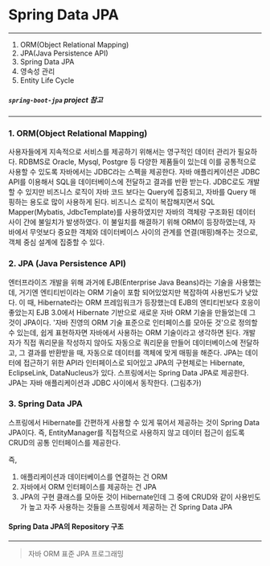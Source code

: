 # Spring Data JPA
---
1. ORM(Object Relational Mapping)
2. JPA(Java Persistence API)
3. Spring Data JPA
4. 영속성 관리
5. Entity Life Cycle
##### `spring-boot-jpa` project 참고
---


### 1. ORM(Object Relational Mapping)
사용자들에게 지속적으로 서비스를 제공하기 위해서는 영구적인 데이터 관리가 필요하다. RDBMS로 Oracle, Mysql, Postgre 등 다양한 제품들이 있는데 이를 공통적으로 사용할 수 있도록 자바에서는 JDBC라는 스펙을 제공한다. 자바 애플리케이션은 JDBC API를 이용해서 SQL을 데이터베이스에 전달하고 결과를 반환 받는다. 
JDBC로도 개발할 수 있지만 비즈니스 로직이 자바 코드 보다는 Query에 집중되고, 자바를 Query 매핑하는 용도로 많이 사용하게 된다. 비즈니스 로직이 복잡해지면서 SQL Mapper(Mybatis, JdbcTemplate)를 사용하였지만 자바의 객체랑 구조화된 데이터 사이 간에 불일치가 발생하였다. 
이 불일치를 해결하기 위해 ORM이 등장하였는데, 자바에서 무엇보다 중요한 객체와 데이터베이스 사이의 관계를 연결(매핑)해주는 것으로, 객체 중심 설계에 집중할 수 있다.

### 2. JPA (Java Persistence API)
엔터프라이즈 개발을 위해 과거에 EJB(Enterprise Java Beans)라는 기술을 사용했는데, 거기엔 엔티티빈이라는 ORM 기술이 포함 되어있었지만 복잡하여 사용빈도가 낮았다. 이 때, Hibernate라는 ORM 프레임워크가 등장했는데 EJB의 엔티티빈보다 호응이 좋았는지 EJB 3.0에서 Hibernate 기반으로 새로운 자바 ORM 기술을 만들었는데 그것이 JPA이다. 
'자바 진영의 ORM 기술 표준으로 인터페이스를 모아둔 것'으로 정의할 수 있는데, 쉽게 표현하자면 자바에서 사용하는 ORM 기술이라고 생각하면 된다. 
개발자가 직접 쿼리문을 작성하지 않아도 자동으로 쿼리문을 만들어 데이터베이스에 전달하고, 그 결과를 반환받을 때, 자동으로 데이터를 객체에 맞게 매핑을 해준다. 
JPA는 데이터에 접근하기 위한 API라 인터페이스로 되어있고 JPA의 구현체로는 Hibernate, EclipseLink, DataNucleus가 있다. 스프링에서는 Spring Data JPA로 제공한다.
JPA는 자바 애플리케이션과 JDBC 사이에서 동작한다. (그림추가)

### 3. Spring Data JPA
스프링에서 Hibernate를 간편하게 사용할 수 있게 묶어서 제공하는 것이 Spring Data JPA이다. 즉, EntityManager를 직접적으로 사용하지 않고 데이터 접근이 쉽도록 CRUD의 공통 인터페이스를 제공한다.

즉, 
1. 애플리케이션과 데이터베이스를 연결하는 건 ORM
2. 자바에서 ORM 인터페이스를 제공하는 건 JPA
3. JPA의 구현 클래스를 모아둔 것이 Hibernate인데 그 중에 CRUD와 같이 사용빈도가 높고 자주 사용하는 것들을 스프링에서 제공하는 건 Spring Data JPA


#### Spring Data JPA의 Repository 구조







---
> 자바 ORM 표준 JPA 프로그래밍


 